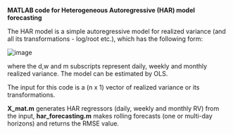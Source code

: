 **MATLAB code for Heterogeneous Autoregressive (HAR) model forecasting**

The HAR model is a simple autoregressive model for realized variance (and all its transformations - log/root etc.), which has the following form:

![image](https://user-images.githubusercontent.com/78689069/114883716-76cb6b80-9e05-11eb-982f-3ec112bc370a.png)

where the d,w and m subscripts represent daily, weekly and monthly realized variance. The model can be estimated by OLS.

The input for this code is a (n x 1) vector of realized variance or its transformations.

**X_mat.m** generates HAR regressors (daily, weekly and monthly RV) from the input,
**har_forecasting.m** makes rolling forecasts (one or multi-day horizons) and returns the RMSE value.
